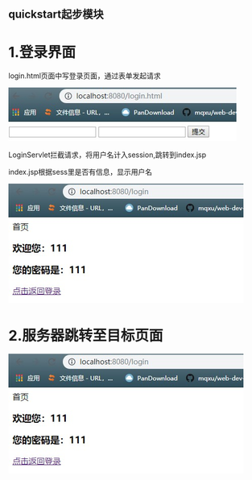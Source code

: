 ## quickstart起步模块
# 1.登录界面

login.html页面中写登录页面，通过表单发起请求

![Image text](https://github.com/yemanxiaoxiannv/java-web-dev/blob/master/quickstart/quickstart%E7%99%BB%E5%BD%95.jpg)

LoginServlet拦截请求，将用户名计入session,跳转到index.jsp

index.jsp根据sess里是否有信息，显示用户名

![Image text](https://github.com/yemanxiaoxiannv/java-web-dev/blob/master/quickstart/quickstart%E7%99%BB%E5%BD%95%E6%98%BE%E7%A4%BA.jpg)

# 2.服务器跳转至目标页面

![Image text](https://github.com/yemanxiaoxiannv/java-web-dev/blob/master/quickstart/quickstart%E7%99%BB%E5%BD%95%E6%98%BE%E7%A4%BA.jpg)

